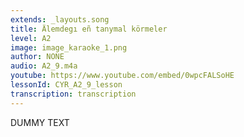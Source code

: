 ```yaml
---
extends: _layouts.song
title: Älemdegı eñ tanymal körmeler
level: A2
image: image_karaoke_1.png
author: NONE
audio: A2_9.m4a
youtube: https://www.youtube.com/embed/0wpcFALSoHE
lessonId: CYR_A2_9_lesson
transcription: transcription 
---
```

DUMMY TEXT